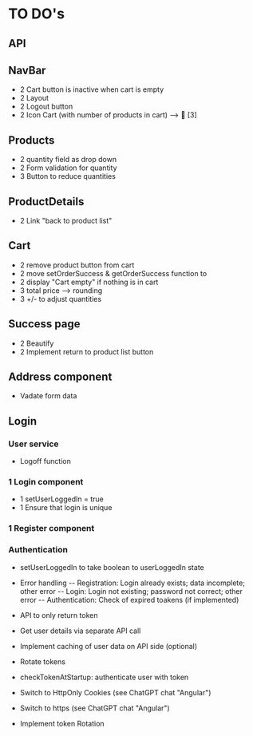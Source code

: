 # TO DO's

## API

## NavBar

- 2 Cart button is inactive when cart is empty
- 2 Layout
- 2 Logout button
- 2 Icon Cart (with number of products in cart) --> 🛒 [3]

## Products

- 2 quantity field as drop down
- 2 Form validation for quantity
- 3 Button to reduce quantities

## ProductDetails

- 2 Link "back to product list"

## Cart

- 2 remove product button from cart
- 2 move setOrderSuccess & getOrderSuccess function to
- 2 display "Cart empty" if nothing is in cart
- 3 total price --> rounding
- 3 +/- to adjust quantities

## Success page

- 2 Beautify
- 2 Implement return to product list button

## Address component

- Vadate form data

## Login

### User service

- Logoff function

### 1 Login component

- 1 setUserLoggedIn = true
- 1 Ensure that login is unique

### 1 Register component

### Authentication

- setUserLoggedIn to take boolean to userLoggedIn state
- Error handling
  -- Registration: Login already exists; data incomplete; other error
  -- Login: Login not existing; password not correct; other error
  -- Authentication: Check of expired toakens (if implemented)

- API to only return token
- Get user details via separate API call
- Implement caching of user data on API side (optional)
- Rotate tokens

- checkTokenAtStartup: authenticate user with token

- Switch to HttpOnly Cookies (see ChatGPT chat "Angular")
- Switch to https (see ChatGPT chat "Angular")
- Implement token Rotation
